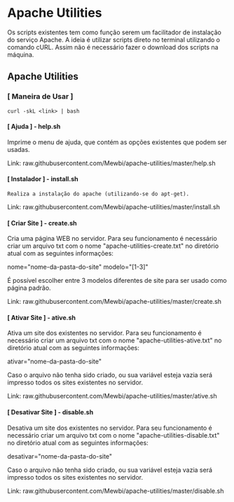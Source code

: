 # Apache Utilities
Os scripts existentes tem como função serem um facilitador de instalação do serviço Apache.
A ideia é utilizar scripts direto no terminal utilizando o comando cURL. Assim não é necessário fazer o download dos scripts na máquina.


## Apache Utilities


### [ Maneira de Usar ]  
```
curl -skL <link> | bash
```


#### [ Ajuda ] - help.sh 
Imprime o menu de ajuda, que contém as opções existentes que podem ser usadas.

Link: raw.githubusercontent.com/Mewbi/apache-utilities/master/help.sh
	  


#### [ Instalador ] - install.sh 
	Realiza a instalação do apache (utilizando-se do apt-get).

Link: raw.githubusercontent.com/Mewbi/apache-utilities/master/install.sh



#### [ Criar Site ] - create.sh
Cria uma página WEB no servidor.
Para seu funcionamento é necessário criar um arquivo txt com o nome "apache-utilities-create.txt" no diretório atual com as seguintes informações:

nome="nome-da-pasta-do-site"
modelo="[1-3]"

É possível escolher entre 3 modelos diferentes de site para ser usado como página padrão.

Link: raw.githubusercontent.com/Mewbi/apache-utilities/master/create.sh



#### [ Ativar Site ] - ative.sh
Ativa um site dos existentes no servidor.
Para seu funcionamento é necessário criar um arquivo txt com o nome "apache-utilities-ative.txt" no diretório atual com as seguintes informações:

ativar="nome-da-pasta-do-site"

Caso o arquivo não tenha sido criado, ou sua variável esteja vazia será impresso todos os sites existentes no servidor.

Link: raw.githubusercontent.com/Mewbi/apache-utilities/master/ative.sh



#### [ Desativar Site ] - disable.sh
Desativa um site dos existentes no servidor.
Para seu funcionamento é necessário criar um arquivo txt com o nome "apache-utilities-disable.txt" no diretório atual com as seguintes informações:

desativar="nome-da-pasta-do-site"

Caso o arquivo não tenha sido criado, ou sua variável esteja vazia será impresso todos os sites existentes no servidor.

Link: raw.githubusercontent.com/Mewbi/apache-utilities/master/disable.sh


